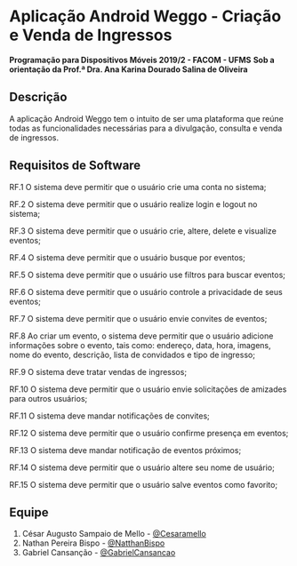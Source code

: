 # Aplicação Android Weggo - Criação e Venda de Ingressos
**Programação para Dispositivos Móveis 2019/2 - FACOM - UFMS**
**Sob a orientação da Prof.ª Dra. Ana Karina Dourado Salina de Oliveira**

## Descrição 
A aplicação Android Weggo tem o intuito de ser uma plataforma que reúne todas as funcionalidades necessárias para a divulgação, consulta e venda de ingressos.
## Requisitos de Software

RF.1  O sistema deve permitir que o usuário crie uma conta no sistema;

RF.2  O sistema deve permitir que o usuário realize login e logout no sistema;

RF.3  O sistema deve permitir que o usuário crie, altere, delete e visualize eventos;

RF.4  O sistema deve permitir que o usuário busque por eventos;

RF.5  O sistema deve permitir que o usuário use filtros para buscar eventos;

RF.6  O sistema deve permitir que o usuário controle a privacidade de seus eventos;

RF.7  O sistema deve permitir que o usuário envie convites de eventos;

RF.8  Ao criar um evento, o sistema deve permitir que o usuário adicione informações sobre o evento, tais como: endereço, data, hora, imagens, nome do evento, descrição, lista de convidados e tipo de ingresso;

RF.9 O sistema deve tratar vendas de ingressos;

RF.10 O sistema deve permitir que o usuário envie solicitações de amizades para outros usuários;

RF.11 O sistema deve mandar notificações de convites;

RF.12 O sistema deve permitir que o usuário confirme presença em eventos;

RF.13 O sistema deve mandar notificação de eventos próximos;

RF.14 O sistema deve permitir que o usuário altere seu nome de usuário;

RF.15 O sistema deve permitir que o usuário salve eventos como favorito;

## Equipe
1. César Augusto Sampaio de Mello - [@Cesaramello](https://github.com/Cesaramello)
2. Nathan Pereira Bispo - [@NatthanBispo](https://github.com/NatthanBispo)
3. Gabriel Cansanção - [@GabrielCansancao](https://github.com/GabrielCansancao)
